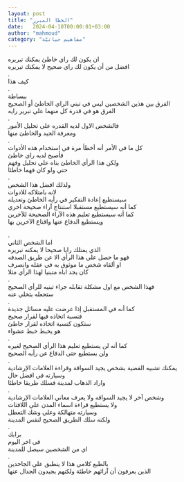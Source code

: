 ```yaml
---
layout: post
title: "الخطا المبرر"
date:   2024-04-10T00:00:01+03:00
author: "mahmoud"
category: "مفاهيم حياتيّة"
---
```



ان يكون لك راي خاطئ يمكنك تبريره  
افضل من أن يكون لك راي صحيح لا يمكنك تبريره  
.  
كيف هذا  
.  
ببساطة  
الفرق بين هذين الشخصين ليس في تبني الراي الخاطئ أو
الصحيح  
الفرق هو في قدرة كل منهما علي تبرير رايه  
.  
فالشخص الاول لديه القدره علي تحليل الأمور  
ومعرفة الجيد والخاطئ منها  
.  
كل ما في الأمر أنه أخطأ مرة في استخدام هذه
الأدوات  
فأصبح لديه راي خاطئ  
ولكن هذا الرأي الخاطئ بناه علي تحليل وفهم  
حتي ولو كان فهما خاطئا  
.  
ولذلك افضل هذا الشخص  
لانه بامتلاكه للادوات  
سيستطيع إعادة التفكير في رأيه الخاطئ وتعديله  
كما أنه سيستطيع مستقبلا استنتاج آراء صحيحة اخري  
كما أنه سيستطيع تعليم هذه الآراء الصحيحة
للآخرين  
ويستطيع الدفاع عنها واقناع الآخرين بها

.  
اما الشخص الثاني  
الذي يمتلك رايا صحيحا لا يمكنه تبريره  
فهو ما حصل علي هذا الرأي الا عن طريق الصدفه  
او ألقاه شخص ما موثوق به في عقله وانصرف  
كان يجد اباه متبنيا لهذا الرأي مثلا  
.  
فهذا الشخص مع اول مشكلة تقابله جراء تبنيه للرأي
الصحيح  
ستجعله يتخلي عنه  
.  
كما أنه في المستقبل إذا عرضت عليه مسائل جديدة  
فنسبة اتخاذه فيها لقرار صحيح  
ستكون كنسبة اتخاذه لقرار خاطئ  
هو يخبط خبط عشواء  
.  
كما أنه لن يستطيع تعليم هذا الرأي الصحيح لغيره  
ولن يستطيع حتي الدفاع عن رأيه الصحيح  
.  
يمكنك تشبيه القضية بشخص يجيد السواقة وقراءة العلامات
الإرشادية  
وسيارته في افضل حال  
واراد الذهاب لمدينة فسلك طريقا خاطئا  
.  
وشخص آخر لا يجيد السواقه ولا يعرف معاني العلامات
الإرشادية  
ولا يستطيع قراءة اسماء المدن علي اللافتات  
وسيارته متهالكة وعلي وشك التعطل  
ولكنه سلك الطريق الصحيح لنفس المدينة  
.  
برايك  
في اخر اليوم  
اي من الشخصين سيصل للمدينة  
.  
بالطبع كلامي هذا لا ينطبق علي الجاحدين  
الذين يعرفون أن آرائهم خاطئة ولكنهم يجيدون الجدال
عنها
